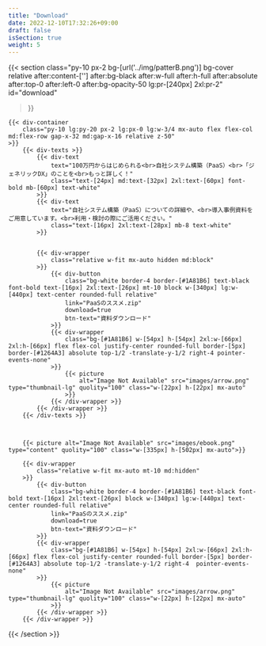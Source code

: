 ```yaml
---
title: "Download"
date: 2022-12-10T17:32:26+09:00
draft: false
isSection: true
weight: 5
---
```


{{< section
    class="py-10 px-2 bg-[url('../img/patterB.png')] bg-cover relative after:content-[''] after:bg-black after:w-full after:h-full after:absolute after:top-0 after:left-0 after:bg-opacity-50 lg:pr-[240px] 2xl:pr-2"
    id="download"
>}}

    {{< div-container
        class="py-10 lg:py-20 px-2 lg:px-0 lg:w-3/4 mx-auto flex flex-col md:flex-row gap-x-32 md:gap-x-16 relative z-50"
    >}}
        {{< div-texts >}}
            {{< div-text
                text="100万円からはじめられる<br>自社システム構築（PaaS）<br>「ジェネリックDX」のことを<br>もっと詳しく！"
                class="text-[24px] md:text-[32px] 2xl:text-[60px] font-bold mb-[60px] text-white"
            >}}
            {{< div-text
                text="自社システム構築（PaaS）についての詳細や、<br>導入事例資料をご用意しています。<br>利用・検討の際にご活用ください。"
                class="text-[16px] 2xl:text-[28px] mb-8 text-white"
            >}}


            {{< div-wrapper
                class="relative w-fit mx-auto hidden md:block"
            >}}
                {{< div-button
                    class="bg-white border-4 border-[#1A81B6] text-black font-bold text-[16px] 2xl:text-[26px] mt-10 block w-[340px] lg:w-[440px] text-center rounded-full relative"
                    link="PaaSのススメ.zip"
                    download=true
                    btn-text="資料ダウンロード"
                >}}
                {{< div-wrapper
                    class="bg-[#1A81B6] w-[54px] h-[54px] 2xl:w-[66px] 2xl:h-[66px] flex flex-col justify-center rounded-full border-[5px] border-[#1264A3] absolute top-1/2 -translate-y-1/2 right-4 pointer-events-none"
                >}}
                    {{< picture
                        alt="Image Not Available" src="images/arrow.png" type="thumbnail-lg" quolity="100" class="w-[22px] h-[22px] mx-auto"
                    >}}
                {{< /div-wrapper >}}
            {{< /div-wrapper >}}
        {{< /div-texts >}}



        {{< picture alt="Image Not Available" src="images/ebook.png" type="content" quolity="100" class="w-[335px] h-[502px] mx-auto">}}

        {{< div-wrapper
            class="relative w-fit mx-auto mt-10 md:hidden"
        >}}
            {{< div-button
                class="bg-white border-4 border-[#1A81B6] text-black font-bold text-[16px] 2xl:text-[26px] block w-[340px] lg:w-[440px] text-center rounded-full relative"
                link="PaaSのススメ.zip"
                download=true
                btn-text="資料ダウンロード"
            >}}
            {{< div-wrapper
                class="bg-[#1A81B6] w-[54px] h-[54px] 2xl:w-[66px] 2xl:h-[66px] flex flex-col justify-center rounded-full border-[5px] border-[#1264A3] absolute top-1/2 -translate-y-1/2 right-4  pointer-events-none"
            >}}
                {{< picture
                    alt="Image Not Available" src="images/arrow.png" type="thumbnail-lg" quolity="100" class="w-[22px] h-[22px] mx-auto"
                >}}
            {{< /div-wrapper >}}
        {{< /div-wrapper >}}

{{< /section >}}
